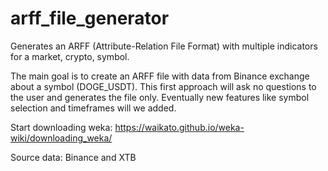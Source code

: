 # arff_file_generator
Generates an ARFF (Attribute-Relation File Format) with multiple indicators for a market, crypto, symbol.

The main goal is to create an ARFF file with data from Binance exchange about a symbol (DOGE_USDT).
This first approach will ask no questions to the user and generates the file only.
Eventually new features like symbol selection and timeframes will we added.

Start downloading weka:
https://waikato.github.io/weka-wiki/downloading_weka/

Source data:
Binance and XTB

